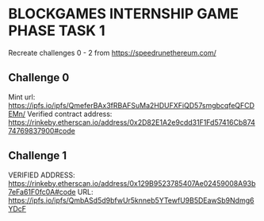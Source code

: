 # BLOCKGAMES INTERNSHIP GAME PHASE TASK 1

Recreate challenges 0 - 2 from https://speedrunethereum.com/

## Challenge 0 
Mint url: https://ipfs.io/ipfs/QmeferBAx3fRBAFSuMa2HDUFXFiQD57smgbcqfeQFCDEMn/
Verified contract address: https://rinkeby.etherscan.io/address/0x2D82E1A2e9cdd31F1Fd57416Cb87474769837900#code

## Challenge 1
VERIFIED ADDRESS: https://rinkeby.etherscan.io/address/0x129B9523785407Ae02459008A93b7eFa61F0fc0A#code
URL: https://ipfs.io/ipfs/QmbASd5d9bfwUr5knneb5YTewfU9B5DEawSb9Ndmg6YDcF


